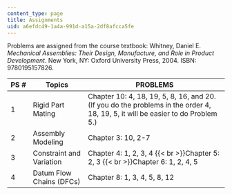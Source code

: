 ```yaml
---
content_type: page
title: Assignments
uid: a6efdc49-1a4a-991d-a15a-2df8afcca5fe
---
```


Problems are assigned from the course textbook: Whitney, Daniel E. _Mechanical Assemblies: Their Design, Manufacture, and Role in Product Development_. New York, NY: Oxford University Press, 2004. ISBN: 9780195157826.

| PS # | Topics | PROBLEMS |
| --- | --- | --- |
| 1 | Rigid Part Mating | Chapter 10: 4, 18, 19, 5, 8, 16, and 20. (If you do the problems in the order 4, 18, 19, 5, it will be easier to do Problem 5.) |
| 2 | Assembly Modeling | Chapter 3: 10, 2-7 |
| 3 | Constraint and Variation | Chapter 4: 1, 2, 3, 4  {{< br >}}Chapter 5: 2, 3  {{< br >}}Chapter 6: 1, 2, 4, 5 |
| 4 | Datum Flow Chains (DFCs) | Chapter 8: 1, 3, 4, 5, 8, 12